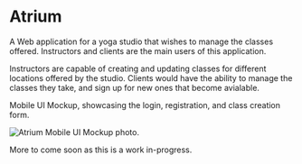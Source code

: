 # Atrium

A Web application for a yoga studio that wishes to manage the classes offered.
Instructors and clients are the main users of this application.

Instructors are capable of creating and updating classes for different locations offered by the studio.
Clients would have the ability to manage the classes they take, and sign up for new ones that become avialable.

Mobile UI Mockup, showcasing the login, registration, and class creation form.

![Atrium Mobile UI Mockup photo.](https://i.imgur.com/YoW0IUq.png)

More to come soon as this is a work in-progress.
